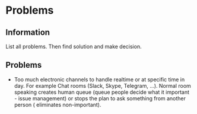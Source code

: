 # Problems

## Information

List all problems. Then find solution and make decision.

## Problems

* Too much electronic channels to handle realtime or at specific time in day. For example Chat rooms (Slack, Skype,
  Telegram, ...). Normal room speaking creates human queue (queue people decide what it important - issue management) or
  stops the plan to ask something from another person (  eliminates non-important).
